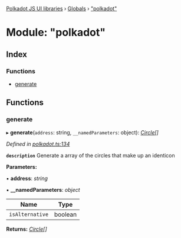 [Polkadot JS UI libraries](../README.md) › [Globals](../globals.md) › ["polkadot"](_polkadot_.md)

# Module: "polkadot"

## Index

### Functions

* [generate](_polkadot_.md#generate)

## Functions

###  generate

▸ **generate**(`address`: string, `__namedParameters`: object): *[Circle](../interfaces/_types_.circle.md)[]*

*Defined in [polkadot.ts:134](https://github.com/polkadot-js/ui/blob/c7bf1d2ec/packages/ui-shared/src/icons/polkadot.ts#L134)*

**`description`** Generate a array of the circles that make up an identicon

**Parameters:**

▪ **address**: *string*

▪ **__namedParameters**: *object*

Name | Type |
------ | ------ |
`isAlternative` | boolean |

**Returns:** *[Circle](../interfaces/_types_.circle.md)[]*
